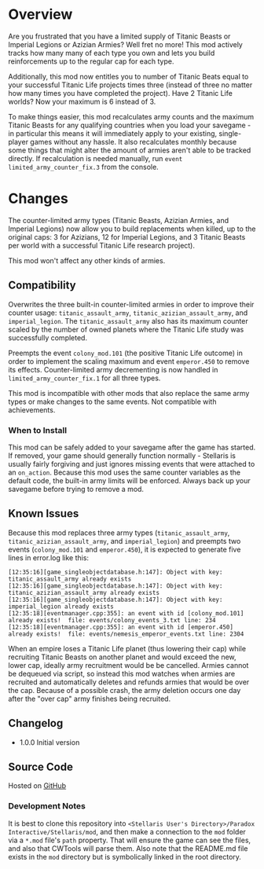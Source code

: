 # Overview

Are you frustrated that you have a limited supply of Titanic Beasts or Imperial Legions or Azizian Armies?  Well fret no more!  This mod actively tracks how many many of each type you own and lets you build reinforcements up to the regular cap for each type.

Additionally, this mod now entitles you to number of Titanic Beats equal to your successful Titanic Life projects times three (instead of three no matter how many times you have completed the project).  Have 2 Titanic Life worlds?  Now your maximum is 6 instead of 3.

To make things easier, this mod recalculates army counts and the maximum Titanic Beasts for any qualifying countries when you load your savegame - in particular this means it will immediately apply to your existing, single-player games without any hassle.  It also recalculates monthly because some things that might alter the amount of armies aren't able to be tracked directly.  If recalculation is needed manually, run `event limited_army_counter_fix.3` from the console.

# Changes

The counter-limited army types (Titanic Beasts, Azizian Armies, and Imperial Legions) now allow you to build replacements when killed, up to the original caps: 3 for Azizians, 12 for Imperial Legions, and 3 Titanic Beasts per world with a successful Titanic Life research project).

This mod won't affect any other kinds of armies.

## Compatibility

Overwrites the three built-in counter-limited armies in order to improve their counter usage: `titanic_assault_army`, `titanic_azizian_assault_army`, and `imperial_legion`.  The `titanic_assault_army` also has its maximum counter scaled by the number of owned planets where the Titanic Life study was successfully completed.

Preempts the event `colony_mod.101` (the positive Titanic Life outcome) in order to implement the scaling maximum and event `emperor.450` to remove its effects.  Counter-limited army decrementing is now handled in `limited_army_counter_fix.1` for all three types.

This mod is incompatible with other mods that also replace the same army types or make changes to the same events.  Not compatible with achievements.

### When to Install

This mod can be safely added to your savegame after the game has started.  If removed, your game should generally function normally - Stellaris is usually fairly forgiving and just ignores missing events that were attached to an `on_action`.  Because this mod uses the same counter variables as the default code, the built-in army limits will be enforced.  Always back up your savegame before trying to remove a mod.

## Known Issues

Because this mod replaces three army types (`titanic_assault_army`, `titanic_azizian_assault_army`, and `imperial_legion`) and preempts two events (`colony_mod.101` and `emperor.450`), it is expected to generate five lines in error.log like this:

```
[12:35:16][game_singleobjectdatabase.h:147]: Object with key: titanic_assault_army already exists
[12:35:16][game_singleobjectdatabase.h:147]: Object with key: titanic_azizian_assault_army already exists
[12:35:16][game_singleobjectdatabase.h:147]: Object with key: imperial_legion already exists
[12:35:18][eventmanager.cpp:355]: an event with id [colony_mod.101] already exists!  file: events/colony_events_3.txt line: 234
[12:35:18][eventmanager.cpp:355]: an event with id [emperor.450] already exists!  file: events/nemesis_emperor_events.txt line: 2304
```

When an empire loses a Titanic Life planet (thus lowering their cap) while recruiting Titanic Beasts on another planet and would exceed the new, lower cap, ideally army recruitment would be be cancelled.  Armies cannot be dequeued via script, so instead this mod watches when armies are recruited and automatically deletes and refunds armies that would be over the cap.  Because of a possible crash, the army deletion occurs one day after the "over cap" army finishes being recruited.

## Changelog

* 1.0.0 Initial version

## Source Code

Hosted on [GitHub](https://github.com/corsairmarks/limited_army_counter_fix)

### Development Notes

It is best to clone this repository into `<Stellaris User's Directory>/Paradox Interactive/Stellaris/mod`, and then make a connection to the `mod` folder via a `*.mod` file's `path` property.  That will ensure the game can see the files, and also that CWTools will parse them.  Also note that the README.md file exists in the `mod` directory but is symbolically linked in the root directory.